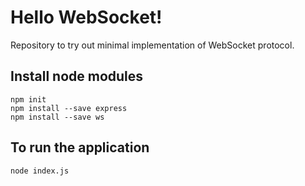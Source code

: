 # Hello WebSocket!
Repository to try out minimal implementation of WebSocket protocol.

## Install node modules
```
npm init
npm install --save express
npm install --save ws
```

## To run the application
``node index.js``

